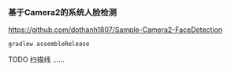 ### 基于Camera2的系统人脸检测


https://github.com/dothanh1807/Sample-Camera2-FaceDetection

```
gradlew assembleRelease
```

TODO 扫描线
......